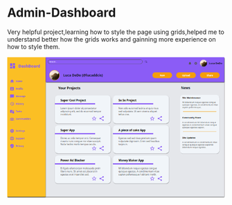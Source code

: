 # Admin-Dashboard

<p>Very helpful project,learning how to style the page using grids,helped me to understand better how the grids works and gainning more experience on how to style them.</p>


![Screenshot](Admin-dashboard.png)
